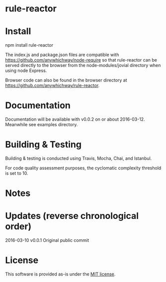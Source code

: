 # rule-reactor

# Install

npm install rule-reactor

The index.js and package.json files are compatible with https://github.com/anywhichway/node-require so that rule-reactor can be served directly to the browser from the node-modules/jovial directory when using node Express.

Browser code can also be found in the browser directory at https://github.com/anywhichway/rule-reactor.

# Documentation

Documentation will be available with v0.0.2 on or about 2016-03-12. Meanwhile see examples directory.

# Building & Testing

Building & testing is conducted using Travis, Mocha, Chai, and Istanbul.

For code quality assessment purposes, the cyclomatic complexity threshold is set to 10.

# Notes


# Updates (reverse chronological order)


2016-03-10 v0.0.1 Original public commit

# License

This software is provided as-is under the [MIT license](http://opensource.org/licenses/MIT).